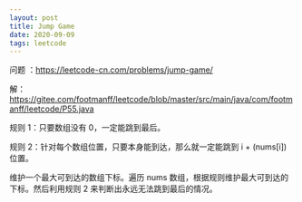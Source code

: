 ```yaml
---
layout: post
title: Jump Game
date: 2020-09-09
tags: leetcode
---
```


问题 ：https://leetcode-cn.com/problems/jump-game/

解：https://gitee.com/footmanff/leetcode/blob/master/src/main/java/com/footmanff/leetcode/P55.java

<!-- more -->

规则 1：只要数组没有 0，一定能跳到最后。

规则 2：针对每个数组位置，只要本身能到达，那么就一定能跳到 i + (nums[i]) 位置。

维护一个最大可到达的数组下标。遍历 nums 数组，根据规则维护最大可到达的下标。然后利用规则 2 来判断出永远无法跳到最后的情况。